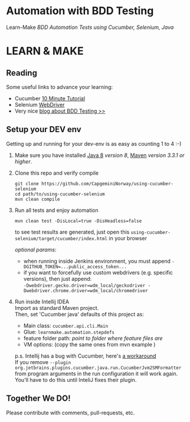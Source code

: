 Automation with BDD Testing  
===========================  

Learn-Make _BDD Automation Tests using Cucumber, Selenium, Java_         


# LEARN & MAKE  

## Reading   
Some useful links to advance your learning:   

- Cucumber [10 Minute Tutorial](https://docs.cucumber.io/guides/10-minute-tutorial/)   
- Selenium [WebDriver](https://www.seleniumhq.org/docs/03_webdriver.jsp)  
- Very nice [blog about BDD Testing >>](https://automationpanda.com/bdd/)  


## Setup your DEV env      

Getting up and running for your dev-env is as easy as counting 1 to 4 :-)     

1. Make sure you have installed [Java 8](http://www.oracle.com/technetwork/java/javase/downloads/index-jsp-138363.html) _version 8_, [Maven](https://maven.apache.org/index.html) _version 3.3.1 or higher_.      

2. Clone this repo and verify compile  

    ```
    git clone https://github.com/CapgeminiNorway/using-cucumber-selenium  
    cd path/to/using-cucumber-selenium  
    mvn clean compile  
    ```

3. Run all tests and enjoy automation

    ```
    mvn clean test -DisLocal=true -DisHeadless=false
    ```  
    to see test results are generated, just open this `using-cucumber-selenium/target/cucumber/index.html` in your browser  
      
    _optional params:_    
    - when running inside Jenkins environment, you must append `-DGITHUB_TOKEN=...public_access_token...`  
    - if you want to forcefully use custom webdrivers (e.g. specific versions), then just append:     
    `-Dwebdriver.gecko.driver=wdm_local/geckodriver -Dwebdriver.chrome.driver=wdm_local/chromedriver`  

4. Run inside Intellij IDEA    
    Import as standard Maven project.    
    Then, set 'Cucumber java' defaults of this project as:    
    - Main class: `cucumber.api.cli.Main`       
    - Glue: `learnmake.automation.stepdefs`      
    - feature folder path: _point to folder where feature files are_  
    - VM options: (copy the same ones from mvn example )   
    
    p.s. Intellij has a bug with Cucumber, here's [a workaround](https://github.com/cucumber/cucumber-jvm/issues/1392)          
    If you remove `--plugin org.jetbrains.plugins.cucumber.java.run.CucumberJvm2SMFormatter` from program arguments in the run configuration it will work again. You'll have to do this until InteliJ fixes their plugin.  
 
## Together We DO!  
Please contribute with comments, pull-requests, etc.  
  
  
